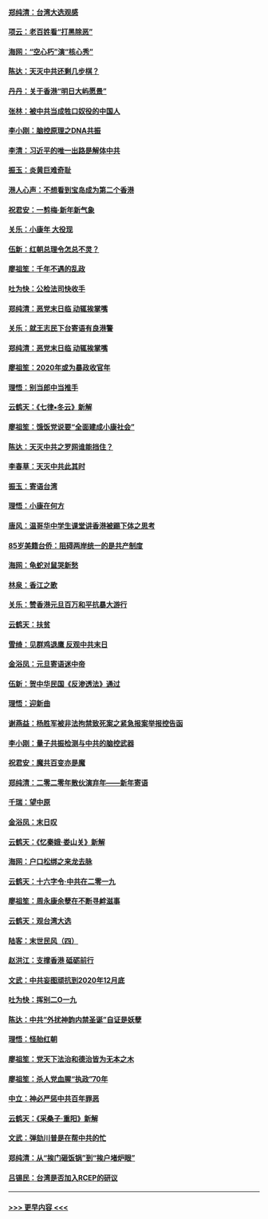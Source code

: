 #### [郑纯清：台湾大选观感](../pages/nsc993/n11786210.md?t=01120733) 
#### [项云：老百姓看“打黑除恶”](../pages/nsc993/n11785398.md?t=01120733) 
#### [海网：“空心朽”演“核心秀”](../pages/nsc993/n11783874.md?t=01120733) 
#### [陈达：天灭中共还剩几步棋？](../pages/nsc993/n11783719.md?t=01120733) 
#### [丹丹：关于香港“明日大屿愿景”](../pages/nsc993/n11783273.md?t=01120733) 
#### [张林：被中共当成牲口奴役的中国人](../pages/nsc993/n11782397.md?t=01120733) 
#### [李小刚：脑控原理之DNA共振](../pages/nsc993/n11780962.md?t=01120733) 
#### [李清：习近平的唯一出路是解体中共](../pages/nsc993/n11780866.md?t=01120733) 
#### [振玉：炎黄巨难奇耻](../pages/nsc993/n11779632.md?t=01120733) 
#### [港人心声：不想看到宝岛成为第二个香港](../pages/nsc993/n11778817.md?t=01120733) 
#### [祝君安：一剪梅‧新年新气象](../pages/nsc993/n11776340.md?t=01120733) 
#### [关乐：小康年 大役现](../pages/nsc993/n11774213.md?t=01120733) 
#### [伍新：红朝总理令怎总不灵？](../pages/nsc993/n11770813.md?t=01120733) 
#### [廖祖笙：千年不遇的乱政](../pages/nsc993/n11770373.md?t=01120733) 
#### [吐为快：公检法司快收手](../pages/nsc993/n11770359.md?t=01120733) 
#### [郑纯清：恶党末日临 动辄挨掌嘴](../pages/nsc993/n11769912.md?t=01120733) 
#### [关乐：就王志民下台寄语有良港警](../pages/nsc993/n11769903.md?t=01120733) 
#### [郑纯清：恶党末日临 动辄挨掌嘴](../pages/nsc993/n11769356.md?t=01120733) 
#### [廖祖笙：2020年或为暴政收官年](../pages/nsc993/n11768216.md?t=01120733) 
#### [理悟：别当郎中当推手](../pages/nsc993/n11768243.md?t=01120733) 
#### [云鹤天：《七律▪冬云》新解](../pages/nsc993/n11768204.md?t=01120733) 
#### [廖祖笙：饿饭党说要“全面建成小康社会”](../pages/nsc993/n11767482.md?t=01120733) 
#### [陈达：天灭中共之罗网谁能挡住？](../pages/nsc993/n11767465.md?t=01120733) 
#### [李春草：天灭中共此其时](../pages/nsc993/n11767452.md?t=01120733) 
#### [振玉：寄语台湾](../pages/nsc993/n11767432.md?t=01120733) 
#### [理悟：小康在何方](../pages/nsc993/n11767394.md?t=01120733) 
#### [唐风：温哥华中学生课堂讲香港被踢下体之思考](../pages/nsc993/n11766848.md?t=01120733) 
#### [85岁美籍台侨：阻碍两岸统一的是共产制度](../pages/nsc993/n11765043.md?t=01120733) 
#### [海网：龟蛇对鼠哭新愁](../pages/nsc993/n11764895.md?t=01120733) 
#### [林泉：香江之歌](../pages/nsc993/n11764415.md?t=01120733) 
#### [关乐：赞香港元旦百万和平抗暴大游行](../pages/nsc993/n11764382.md?t=01120733) 
#### [云鹤天：扶贫](../pages/nsc993/n11764245.md?t=01120733) 
#### [雪绮：见群鸡退鹰  反观中共末日](../pages/nsc993/n11762112.md?t=01120733) 
#### [金浴凤：元旦寄语迷中帝](../pages/nsc993/n11761788.md?t=01120733) 
#### [伍新：贺中华民国《反渗透法》通过](../pages/nsc993/n11761994.md?t=01120733) 
#### [理悟：迎新曲](../pages/nsc993/n11761152.md?t=01120733) 
#### [谢燕益：杨胜军被非法拘禁致死案之紧急报案举报控告函](../pages/nsc993/n11756134.md?t=01120733) 
#### [李小刚：量子共振检测与中共的脑控武器](../pages/nsc993/n11754518.md?t=01120733) 
#### [祝君安：魔共百变亦是魔](../pages/nsc993/n11754469.md?t=01120733) 
#### [郑纯清：二零二零年散伙演弃年——新年寄语](../pages/nsc993/n11754195.md?t=01120733) 
#### [千瑞：望中原](../pages/nsc993/n11754159.md?t=01120733) 
#### [金浴凤：末日叹](../pages/nsc993/n11752359.md?t=01120733) 
#### [云鹤天：《忆秦娥‧娄山关》新解](../pages/nsc993/n11752348.md?t=01120733) 
#### [海网：户口松绑之来龙去脉](../pages/nsc993/n11752328.md?t=01120733) 
#### [云鹤天：十六字令‧中共在二零一九](../pages/nsc993/n11752305.md?t=01120733) 
#### [廖祖笙：周永康余孽在不断寻衅滋事](../pages/nsc993/n11751013.md?t=01120733) 
#### [云鹤天：观台湾大选](../pages/nsc993/n11751007.md?t=01120733) 
#### [陆客：末世民风（四）](../pages/nsc993/n11749203.md?t=01120733) 
#### [赵洪江：支撑香港 砥砺前行](../pages/nsc993/n11748482.md?t=01120733) 
#### [文武：中共妄图顽抗到2020年12月底](../pages/nsc993/n11748446.md?t=01120733) 
#### [吐为快：挥别二O一九](../pages/nsc993/n11748411.md?t=01120733) 
#### [陈达：中共“外扰神韵内禁圣诞”自证是妖孽](../pages/nsc993/n11748226.md?t=01120733) 
#### [理悟：怪胎红朝](../pages/nsc993/n11748206.md?t=01120733) 
#### [廖祖笙：党天下法治和德治皆为无本之木](../pages/nsc993/n11748135.md?t=01120733) 
#### [廖祖笙：杀人党血腥“执政”70年](../pages/nsc993/n11745144.md?t=01120733) 
#### [中立：神必严惩中共百年罪恶](../pages/nsc993/n11744970.md?t=01120733) 
#### [云鹤天：《采桑子‧重阳》新解](../pages/nsc993/n11744948.md?t=01120733) 
#### [文武：弹劾川普是在帮中共的忙](../pages/nsc993/n11744758.md?t=01120733) 
#### [郑纯清：从“挨门砸饭锅”到“挨户堵炉眼”](../pages/nsc993/n11744745.md?t=01120733) 
#### [吕锡民：台湾是否加入RCEP的研议](../pages/nsc993/n11744701.md?t=01120733) 

----
#### [ >>> 更早内容 <<< ](../indexes/nsc993-earlier.md)
